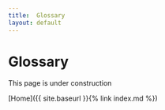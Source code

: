 ```yaml
---
title:  Glossary
layout: default
---
```


# Glossary

This page is under construction

[Home]({{ site.baseurl }}{% link index.md %})
